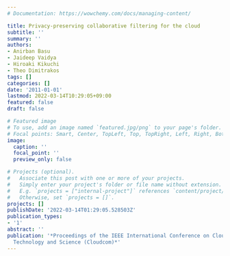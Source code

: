 ```yaml
---
# Documentation: https://wowchemy.com/docs/managing-content/

title: Privacy-preserving collaborative filtering for the cloud
subtitle: ''
summary: ''
authors:
- Anirban Basu
- Jaideep Vaidya
- Hiroaki Kikuchi
- Theo Dimitrakos
tags: []
categories: []
date: '2011-01-01'
lastmod: 2022-03-14T10:29:05+09:00
featured: false
draft: false

# Featured image
# To use, add an image named `featured.jpg/png` to your page's folder.
# Focal points: Smart, Center, TopLeft, Top, TopRight, Left, Right, BottomLeft, Bottom, BottomRight.
image:
  caption: ''
  focal_point: ''
  preview_only: false

# Projects (optional).
#   Associate this post with one or more of your projects.
#   Simply enter your project's folder or file name without extension.
#   E.g. `projects = ["internal-project"]` references `content/project/deep-learning/index.md`.
#   Otherwise, set `projects = []`.
projects: []
publishDate: '2022-03-14T01:29:05.528503Z'
publication_types:
- '1'
abstract: ''
publication: '*Proceedings of the IEEE International Conference on Cloud Computing
  Technology and Science (Cloudcom)*'
---
```

